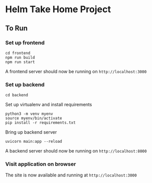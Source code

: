 # Helm Take Home Project
## To Run

  
### Set up frontend
```
cd frontend    
npm run build    
npm run start
```
A frontend server should now be running on `http://localhost:3000`
  
  
### Set up backend
```
cd backend
```
  
Set up virtualenv and install requirements

```
python3 -m venv myenv
source myenv/bin/activate
pip install -r requirements.txt
```
  
Bring up backend server
```
uvicorn main:app --reload
```
A backend server should now be running on `http://localhost:8000`


  
### Visit application on browser

The site is now available and running at `http://localhost:3000`



